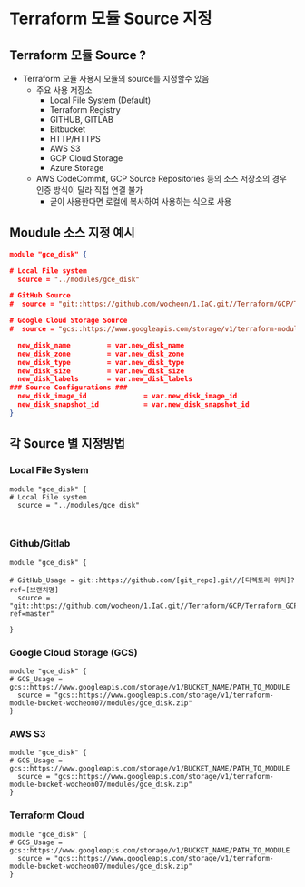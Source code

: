 # Terraform 모듈 Source 지정 

## Terraform 모듈 Source ?
- Terraform 모듈 사용시 모듈의 source를 지정할수 있음
    - 주요 사용 저장소 
        - Local File System (Default)
        - Terraform Registry
        - GITHUB, GITLAB
        - Bitbucket
        - HTTP/HTTPS
        - AWS S3 
        - GCP Cloud Storage
        - Azure Storage
    - AWS CodeCommit, GCP Source Repositories 등의 소스 저장소의 경우 인증 방식이 달라 직접 연결 불가
        - 굳이 사용한다면 로컬에 복사하여 사용하는 식으로 사용

## Moudule 소스 지정 예시 

```json
module "gce_disk" {

# Local File system
  source = "../modules/gce_disk"

# GitHub Source
#  source = "git::https://github.com/wocheon/1.IaC.git//Terraform/GCP/Terraform_GCP_modules/modules/gce_disk?ref=master"

# Google Cloud Storage Source
#  source = "gcs::https://www.googleapis.com/storage/v1/terraform-module-bucket-wocheon07/modules/gce_disk.zip"

  new_disk_name         = var.new_disk_name
  new_disk_zone         = var.new_disk_zone
  new_disk_type         = var.new_disk_type
  new_disk_size         = var.new_disk_size
  new_disk_labels       = var.new_disk_labels
### Source Configurations ###
  new_disk_image_id              = var.new_disk_image_id
  new_disk_snapshot_id           = var.new_disk_snapshot_id
}
```

## 각 Source 별 지정방법

### Local File System
```
module "gce_disk" {
# Local File system
  source = "../modules/gce_disk"

  
```

### Github/Gitlab
```
module "gce_disk" {

# GitHub_Usage = git::https://github.com/[git_repo].git//[디렉토리 위치]?ref=[브랜치명]
  source = "git::https://github.com/wocheon/1.IaC.git//Terraform/GCP/Terraform_GCP_modules/modules/gce_disk?ref=master"

}
```

### Google Cloud Storage (GCS)
```
module "gce_disk" {
# GCS_Usage = gcs::https://www.googleapis.com/storage/v1/BUCKET_NAME/PATH_TO_MODULE
  source = "gcs::https://www.googleapis.com/storage/v1/terraform-module-bucket-wocheon07/modules/gce_disk.zip"
}
```

### AWS S3 
```
module "gce_disk" {
# GCS_Usage = gcs::https://www.googleapis.com/storage/v1/BUCKET_NAME/PATH_TO_MODULE
  source = "gcs::https://www.googleapis.com/storage/v1/terraform-module-bucket-wocheon07/modules/gce_disk.zip"
}
```

### Terraform Cloud

```
module "gce_disk" {
# GCS_Usage = gcs::https://www.googleapis.com/storage/v1/BUCKET_NAME/PATH_TO_MODULE
  source = "gcs::https://www.googleapis.com/storage/v1/terraform-module-bucket-wocheon07/modules/gce_disk.zip"
}
```